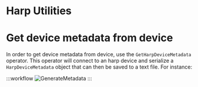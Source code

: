 Harp Utilities
==========

# Get device metadata from device

In order to get device metadata from device, use the `GetHarpDeviceMetadata` operator. This operator will connect to an harp device and serialize a `HarpDeviceMetadata` object that can then be saved to a text file. For instance:

:::workflow
![GenerateMetadata](~/workflows/GenerateHarpDeviceMetadatataExample.bonsai)
:::